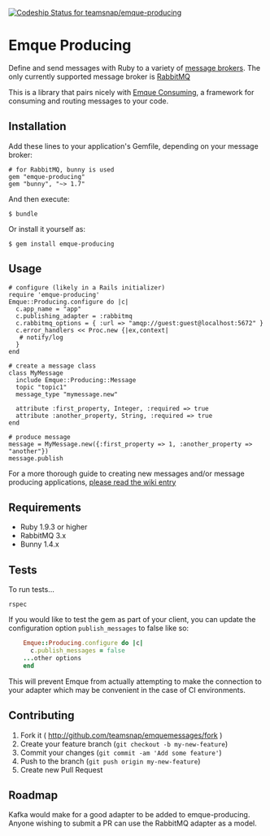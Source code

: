 [ ![Codeship Status for
teamsnap/emque-producing](https://www.codeship.io/projects/2ca7fd90-1785-0132-5f9d-7ab39a5c8237/status)](https://www.codeship.io/projects/34115)

# Emque Producing

Define and send messages with Ruby to a variety of [message brokers](http://en.wikipedia.org/wiki/Message_broker).
The only currently supported message broker is [RabbitMQ](https://www.rabbitmq.com)

This is a library that pairs nicely with [Emque
Consuming](https://www.github.com/teamsnap/emque-consuming), a framework for
consuming and routing messages to your code.

## Installation

Add these lines to your application's Gemfile, depending on your message broker:

    # for RabbitMQ, bunny is used
    gem "emque-producing"
    gem "bunny", "~> 1.7"

And then execute:

    $ bundle

Or install it yourself as:

    $ gem install emque-producing

## Usage

    # configure (likely in a Rails initializer)
    require 'emque-producing'
    Emque::Producing.configure do |c|
      c.app_name = "app"
      c.publishing_adapter = :rabbitmq
      c.rabbitmq_options = { :url => "amqp://guest:guest@localhost:5672" }
      c.error_handlers << Proc.new {|ex,context|
       # notify/log
      }
    end

    # create a message class
    class MyMessage
      include Emque::Producing::Message
      topic "topic1"
      message_type "mymessage.new"

      attribute :first_property, Integer, :required => true
      attribute :another_property, String, :required => true
    end

    # produce message
    message = MyMessage.new({:first_property => 1, :another_property => "another"})
    message.publish

For a more thorough guide to creating new messages and/or message producing
applications, [please read the wiki
entry](https://github.com/teamsnap/emque-producing/wiki/Creating-New-Producing-Applications)

## Requirements

* Ruby 1.9.3 or higher
* RabbitMQ 3.x
* Bunny 1.4.x

## Tests

To run tests...

```
rspec
```

If you would like to test the gem as part of your client, you can update the
configuration option `publish_messages` to false like so:
```ruby
    Emque::Producing.configure do |c|
      c.publish_messages = false
    ...other options
    end 
```
This will prevent Emque from actually attempting to make the connection to your
adapter which may be convenient in the case of CI environments.

## Contributing

1. Fork it ( http://github.com/teamsnap/emquemessages/fork )
2. Create your feature branch (`git checkout -b my-new-feature`)
3. Commit your changes (`git commit -am 'Add some feature'`)
4. Push to the branch (`git push origin my-new-feature`)
5. Create new Pull Request

## Roadmap

Kafka would make for a good adapter to be added to emque-producing. Anyone
wishing to submit a PR can use the RabbitMQ adapter as a model.
